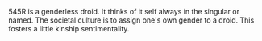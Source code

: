 545R is a genderless droid. It thinks of it self always in the singular or named. The societal culture is to assign one's own gender to a droid. This fosters a little kinship sentimentality.

